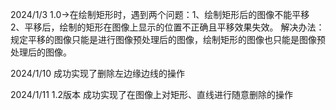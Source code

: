 2024/1/3
1.0→在绘制矩形时，遇到两个问题：1、绘制矩形后的图像不能平移
                              2、平移后，绘制的矩形在图像上显示的位置不正确且平移效果失效。
解决办法：规定平移的图像只能是进行图像预处理后的图像，绘制矩形的图像也只能是图像预处理后的图像。

2024/1/10
成功实现了删除左边缘边线的操作

2024/1/11  1.2版本
成功实现了在图像上对矩形、直线进行随意删除的操作
